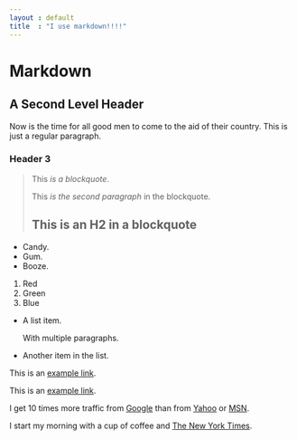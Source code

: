 ```yaml
---
layout : default
title  : "I use markdown!!!!"
---
```


Markdown
========

A Second Level Header
---------------------

Now is the time for all good men to come to
the aid of their country. This is just a
regular paragraph.

### Header 3

> This *is a blockquote*.
> 
> This _is the second paragraph_ in the blockquote.
>
> ## This is an H2 __in a blockquote__

* Candy.
* Gum.
* Booze.

1.  Red
2.  Green
3.  Blue

*   A list item.

    With multiple paragraphs.

*   Another item in the list.

This is an [example link](http://example.com/).

This is an [example link](http://example.com/ "With a Title").

I get 10 times more traffic from [Google][1] than from
[Yahoo][2] or [MSN][3].

[1]: http://google.com/        "Google"
[2]: http://search.yahoo.com/  "Yahoo Search"
[3]: http://search.msn.com/    "MSN Search"

I start my morning with a cup of coffee and
[The New York Times][NY Times].

[ny times]: http://www.nytimes.com/